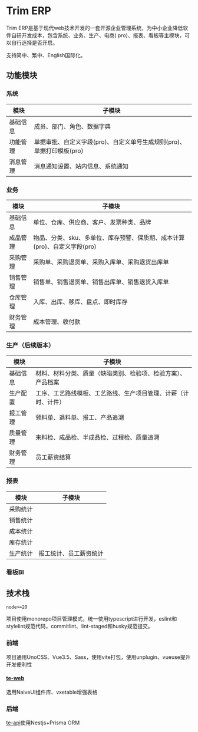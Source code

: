 # Trim ERP

Trim
ERP是基于现代web技术开发的一套开源企业管理系统，为中小企业降低软件自研开发成本，包含系统、业务、生产、电商(
pro)、报表、看板等主模块，可以自行选择是否开启。

支持简中、繁中、English国际化。

## 功能模块

### 系统

| 模块     | 子模块                                                                |
| -------- | --------------------------------------------------------------------- |
| 基础信息 | 成员、部门、角色、数据字典                                            |
| 功能管理 | 单据审批、自定义字段(pro)、自定义单号生成规则(pro)、单据打印模板(pro) |
| 消息管理 | 消息通知设置、站内信息、系统通知                                      |

### 业务

| 模块     | 子模块                                                                    |
| -------- | ------------------------------------------------------------------------- |
| 基础信息 | 单位、仓库、供应商、客户、发票种类、品牌                                  |
| 成品管理 | 物品、分类、sku、多单位、库存预警、保质期、成本计算(pro)、自定义字段(pro) |
| 采购管理 | 采购单、采购退货单、采购入库单、采购退货出库单                            |
| 销售管理 | 销售单、销售退货单、销售出库单、销售退货入库单                            |
| 仓库管理 | 入库、出库、移库、盘点、即时库存                                          |
| 财务管理 | 成本管理、收付款                                                          |

### 生产（后续版本）

| 模块     | 子模块                                                         |
| -------- | -------------------------------------------------------------- |
| 基础信息 | 材料、材料分类、质量（缺陷类别、检验项、检验方案）、产品档案   |
| 生产配置 | 工序、工艺路线模板、工艺路线、生产项目管理、计薪（计时、计件） |
| 报工管理 | 领料单、退料单、报工、产品追溯                                 |
| 质量管理 | 来料检、成品检、半成品检、过程检、质量追溯                     |
| 财务管理 | 员工薪资结算                                                   |

### 报表

| 模块     | 子模块                 |
| -------- | ---------------------- |
| 采购统计 |                        |
| 销售统计 |                        |
| 成本统计 |                        |
| 库存统计 |                        |
| 生产统计 | 报工统计、员工薪资统计 |

### 看板BI

## 技术栈

`node>=20`

项目使用monorepo项目管理模式，统一使用typescript进行开发，eslint和stylelint规范代码，commitlint、lint-staged和husky规范提交。

### 前端

项目通用UnoCSS、Vue3.5、Sass，使用vite打包，使用unplugin、vueuse提升开发便利性

#### [te-web](./te-web)

选用NaiveUI组件库、vxetable增强表格

### 后端

[te-api](./te-api)使用Nestjs+Prisma ORM
